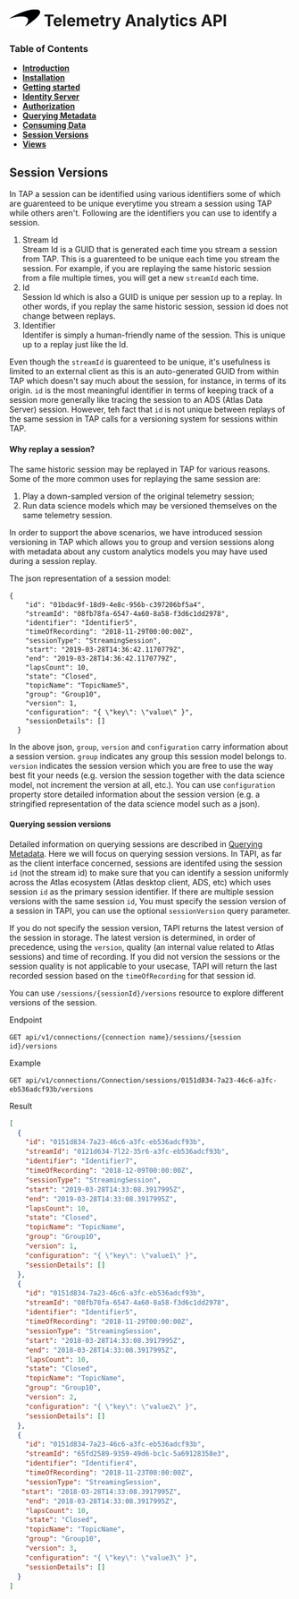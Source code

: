 # ![logo](/docs/branding.png) Telemetry Analytics API

### Table of Contents
- [**Introduction**](/README.md)<br>
- [**Installation**](/docs/Installation.md)<br>
- [**Getting started**](/docs/GettingStarted.md)<br>
- [**Identity Server**](/docs/IdentityServer.md)<br>
- [**Authorization**](/docs/Authorization.md)<br>
- [**Querying Metadata**](/docs/Metadata.md)<br>
- [**Consuming Data**](/docs/ConsumingData.md)<br>
- [**Session Versions**](/docs/SessionVersions.md)<br>
- [**Views**](/docs/Views.md)<br>


## Session Versions

In TAP a session can be identified using various identifiers some of which are guarenteed to be unique everytime you stream a session using TAP while others aren't. Following are the identifiers you can use to identify a session.

1. Stream Id <br>
Stream Id is a GUID that is generated each time you stream a session from TAP. This is a guarenteed to be unique each time you stream the session. For example, if you are replaying the same historic session from a file multiple times, you will get a new `streamId` each time.
2. Id <br>
Session Id which is also a GUID is unique per session up to a replay. In other words, if you replay the same historic session, session id does not change between replays.
3. Identifier <br>
Identifer is simply a human-friendly name of the session. This is unique up to a replay just like the Id.

Even though the `streamId` is guarenteed to be unique, it's usefulness is limited to an external client as this is an auto-generated GUID from within TAP which doesn't say much about the session, for instance, in terms of its origin. `id` is the most meaningful identifier in terms of keeping track of a session more generally like tracing the session to an ADS (Atlas Data Server) session. However, teh fact that `id` is not unique between replays of the same session in TAP calls for a versioning system for sessions within TAP.

#### Why replay a session?

The same historic session may be replayed in TAP for various reasons. Some of the more common uses for replaying the same session are:

1. Play a down-sampled version of the original telemetry session;
2. Run data science models which may be versioned themselves on the same telemetry session.

In order to support the above scenarios, we have introduced session versioning in TAP which allows you to group and version sessions along with metadata about any custom analytics models you may have used during a session replay.

The json representation of a session model:

```
{
    "id": "01bdac9f-18d9-4e8c-956b-c397206bf5a4",
    "streamId": "08fb78fa-6547-4a60-8a58-f3d6c1dd2978",
    "identifier": "Identifier5",
    "timeOfRecording": "2018-11-29T00:00:00Z",
    "sessionType": "StreamingSession",
    "start": "2019-03-28T14:36:42.1170779Z",
    "end": "2019-03-28T14:36:42.1170779Z",
    "lapsCount": 10,
    "state": "Closed",
    "topicName": "TopicName5",
    "group": "Group10",
    "version": 1,
    "configuration": "{ \"key\": \"value\" }",
    "sessionDetails": []
  }
```

In the above json, `group`, `version` and `configuration` carry information about a session version. `group` indicates any group this session model belongs to. `version` indicates the session version which you are free to use the way best fit your needs (e.g. version the session together with the data science model, not increment the version at all, etc.). You can use `configuration` property store detailed information about the session version (e.g. a stringified representation of the data science model such as a json).

#### Querying session versions

Detailed information on querying sessions are described in [Querying Metadata](/docs/Metadata.md). Here we will focus on querying session versions. In TAPI, as far as the client interface concerned, sessions are identifed using the session `id` (not the stream id) to make sure that you can identify a session uniformly across the Atlas ecosystem (Atlas desktop client, ADS, etc) which uses session `id` as the primary session identifier. If there are multiple session versions with the same session `id`, You must specify the session version of a session in TAPI, you can use the optional `sessionVersion` query parameter.

If you do not specify the session version, TAPI returns the latest version of the session in storage. The latest version is determined, in order of precedence, using the `version`, quality (an internal value related to Atlas sessions) and time of recording. If you did not version the sessions or the session quality is not applicable to your usecase, TAPI will return the last recorded session based on the `timeOfRecording` for that session id.

You can use ```/sessions/{sessionId}/versions``` resource to explore different versions of the session.<br />

Endpoint
```
GET api/v1/connections/{connection name}/sessions/{session id}/versions
```

Example  
```
GET api/v1/connections/Connection/sessions/0151d834-7a23-46c6-a3fc-eb536adcf93b/versions
```

Result  
```json
[
  {
    "id": "0151d834-7a23-46c6-a3fc-eb536adcf93b",
    "streamId": "0121d634-7l22-35r6-a3fc-eb536adcf93b",
    "identifier": "Identifier7",
    "timeOfRecording": "2018-12-09T00:00:00Z",
    "sessionType": "StreamingSession",
    "start": "2019-03-28T14:33:08.3917995Z",
    "end": "2019-03-28T14:33:08.3917995Z",
    "lapsCount": 10,
    "state": "Closed",
    "topicName": "TopicName",
    "group": "Group10",
    "version": 1,
    "configuration": "{ \"key\": \"value1\" }",
    "sessionDetails": []
  },
  {
    "id": "0151d834-7a23-46c6-a3fc-eb536adcf93b",
    "streamId": "08fb78fa-6547-4a60-8a58-f3d6c1dd2978",
    "identifier": "Identifier5",
    "timeOfRecording": "2018-11-29T00:00:00Z",
    "sessionType": "StreamingSession",
    "start": "2018-03-28T14:33:08.3917995Z",
    "end": "2018-03-28T14:33:08.3917995Z",
    "lapsCount": 10,
    "state": "Closed",
    "topicName": "TopicName",
    "group": "Group10",
    "version": 2,
    "configuration": "{ \"key\": \"value2\" }",
    "sessionDetails": []
  },
  {
    "id": "0151d834-7a23-46c6-a3fc-eb536adcf93b",
    "streamId": "65fd2589-9359-49d6-bc1c-5a69128358e3",
    "identifier": "Identifier4",
    "timeOfRecording": "2018-11-23T00:00:00Z",
    "sessionType": "StreamingSession",
   "start": "2018-03-28T14:33:08.3917995Z",
    "end": "2018-03-28T14:33:08.3917995Z",
    "lapsCount": 10,
    "state": "Closed",
    "topicName": "TopicName",
    "group": "Group10",
    "version": 3,
    "configuration": "{ \"key\": \"value3\" }",
    "sessionDetails": []
  }
]
```






